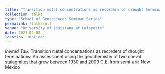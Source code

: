 ```yaml
---
title: "Transition metal concentrations as recorders of drought terminations: An assessment using the geochemistry of two coeval stalagmites that grew between 1930 and 2009 C.E. from semi-arid New Mexico."
collection: talks
type: "School of Geosciences Seminar Series"
permalink: /talks/ulf
venue: "University of Louisiana at Lafayette"
date: 2021-04-08
location: "Online"
---
```


*Invited Talk:* Transition metal concentrations as recorders of drought terminations: An assessment using the geochemistry of two coeval stalagmites that grew between 1930 and 2009 C.E. from semi-arid New Mexico 
